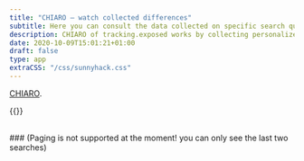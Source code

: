 ```yaml
---
title: "CHIARO ― watch collected differences"
subtitle: Here you can consult the data collected on specific search query
description: CHIARO of tracking.exposed works by collecting personalized search results from YouTube
date: 2020-10-09T15:01:21+01:00
draft: false
type: app
extraCSS: "/css/sunnyhack.css"
---
```


<span><a href="/chiaro/start">CHIARO</a>.</span>

<div id="error--lack--of" hidden>
    {{<halfentry
        title="CHIARO is helpful tool disigned to spotlight and list queries from many groups of people so we can see which content is algorithmicly promoted or shadowly banned"
        type="right"
    >}}
    <br />
    <h2>This page works with some search term in the URL, for example:
        <a href="/chiaro/L#monkey">Monkey</a>.
    </h2>
</div>

{{<ytbox id="master">}}

<div class="row" id="listOf" hidden>
    <div class="col-6" id="leftList" class="search_example">
        <input class="search_fake_input" type="text" placeholder="🔍" disabled>
        <div class="text-muted details"></div>
    </div>
    <div class="col-6" id="rightList" class="search_example">
        <input class="search_fake_input" type="text" placeholder="🔍" disabled>
        <div class="text-muted details"></div>
    </div>
</div>

<br />
### (Paging is not supported at the moment! you can only see the last two searches)

<script src="/js/global.js"></script>
<script src="/js/sunnyhack.js"></script>
<script type="text/javascript">
    const urlterms = decodeURIComponent(window.location.hash.substr(1));
    if(!_.size(urlterms)) {
        $('#error--lack--of').removeAttr('hidden');
    } else {
        console.log("populating visualization with", urlterms);
        /* TODO eventually handle paging */
        reproduceSearchesOutput(urlterms, '#master', [
            '#leftList',
            '#rightList'
        ]);
    }
    /* this function generate a number of list equal to the number of target IDs */
</script>